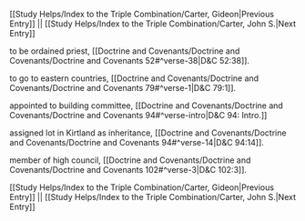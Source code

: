 [[Study Helps/Index to the Triple Combination/Carter, Gideon|Previous Entry]]  ||  [[Study Helps/Index to the Triple Combination/Carter, John S.|Next Entry]]

 to be ordained priest, [[Doctrine and Covenants/Doctrine and Covenants/Doctrine and Covenants 52#^verse-38|D&C 52:38]].

 to go to eastern countries, [[Doctrine and Covenants/Doctrine and Covenants/Doctrine and Covenants 79#^verse-1|D&C 79:1]].

 appointed to building committee, [[Doctrine and Covenants/Doctrine and Covenants/Doctrine and Covenants 94#^verse-intro|D&C 94: Intro.]]

 assigned lot in Kirtland as inheritance, [[Doctrine and Covenants/Doctrine and Covenants/Doctrine and Covenants 94#^verse-14|D&C 94:14]].

 member of high council, [[Doctrine and Covenants/Doctrine and Covenants/Doctrine and Covenants 102#^verse-3|D&C 102:3]].

[[Study Helps/Index to the Triple Combination/Carter, Gideon|Previous Entry]]  ||  [[Study Helps/Index to the Triple Combination/Carter, John S.|Next Entry]]